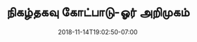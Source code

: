 ---
title: 'நிகழ்தகவு கோட்பாடு-ஓர் அறிமுகம்'
date: 2018-11-14T19:02:50-07:00
draft: false
weight: 6
---